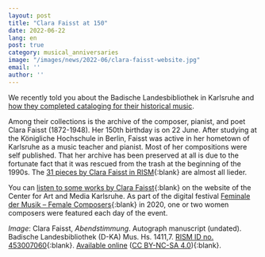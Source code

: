```yaml
---
layout: post
title: "Clara Faisst at 150"
date: 2022-06-22
lang: en
post: true
category: musical_anniversaries
image: "/images/news/2022-06/clara-faisst-website.jpg"
email: ''
author: ''
---
```


We recently told you about the Badische Landesbibliothek in Karlsruhe and [how they completed cataloging for their historical music](/library_collections/2022/05/30/historical-music-from-the-badische-landesbibliothek.html).  

Among their collections is the archive of the composer, pianist, and poet Clara Faisst (1872-1948). Her 150th birthday is on 22 June. After studying at the Königliche Hochschule in Berlin, Faisst was active in her hometown of Karlsruhe as a music teacher and pianist. Most of her compositions were self published. That her archive has been preserved at all is due to the fortunate fact that it was rescued from the trash at the beginning of the 1990s. The [31 pieces by Clara Faisst in RISM](https://opac.rism.info/search?View=rism&q=pe30074802){:blank} are almost all lieder.  

You can [listen to some works by Clara Faisst](https://zkm.de/en/clara-mathilde-faisst){:blank} on the website of the Center for Art and Media Karlsruhe. As part of the digital festival [Feminale der Musik – Female Composers](https://zkm.de/de/veranstaltung/2020/04/feminale-der-musik-female-composers){:blank} in 2020, one or two women composers were featured each day of the event.  

_Image_: Clara Faisst, _Abendstimmung_. Autograph manuscript (undated). Badische Landesbibliothek (D-KA) Mus. Hs. 1411,7. [RISM ID no. 453007060](https://opac.rism.info/search?id=453007060&View=rism){:blank}. [Available online](http://digital.blb-karlsruhe.de/id/4823772) ([CC BY-NC-SA 4.0](https://creativecommons.org/licenses/by-nc-sa/4.0/deed.de)){:blank}.   
